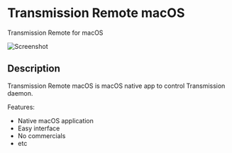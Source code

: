 # Transmission Remote macOS
Transmission Remote for macOS

![Screenshot](https://imgur.com/a/aIXzgBQ) 

## Description
Transmission Remote macOS is macOS native app to control Transmission daemon.

Features:

- Native macOS application
- Easy interface
- No commercials
- etc
